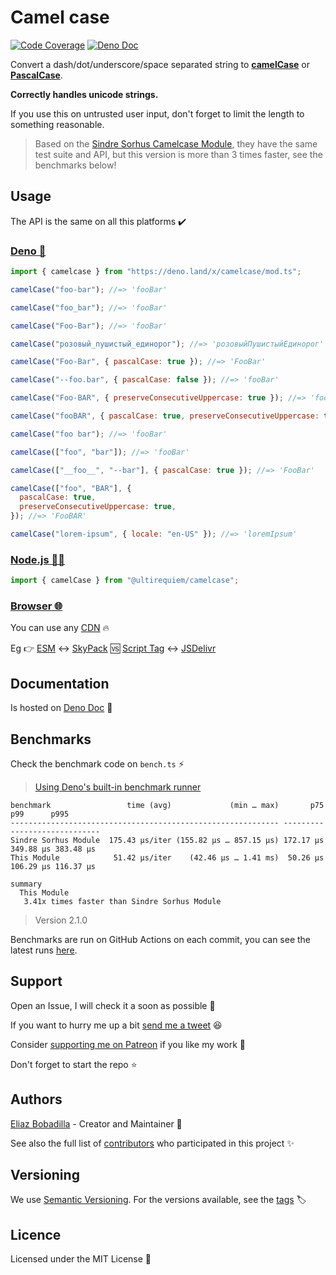 # Camel case

[![Code Coverage](https://codecov.io/gh/ultirequiem/camelcase/branch/main/graph/badge.svg)](https://codecov.io/gh/ultirequiem/camelcase)
[![Deno Doc](https://doc.deno.land/badge.svg)](https://doc.deno.land/https/deno.land/x/camelcase/mod.ts)

Convert a dash/dot/underscore/space separated string to
[**camelCase**](https://wikipedia.org/wiki/Camel_case) or
[**PascalCase**](https://wiktionary.org/wiki/Pascal_case).

**Correctly handles unicode strings.**

If you use this on untrusted user input, don't forget to limit the length to
something reasonable.

> Based on the
> [Sindre Sorhus Camelcase Module](https://github.com/sindresorhus/camelcase),
> they have the same test suite and API, but this version is more than 3 times
> faster, see the benchmarks below!

## Usage

The API is the same on all this platforms ✔️

### [Deno 🦕](https://deno.land/x/camelcase)

```javascript
import { camelcase } from "https://deno.land/x/camelcase/mod.ts";

camelCase("foo-bar"); //=> 'fooBar'

camelCase("foo_bar"); //=> 'fooBar'

camelCase("Foo-Bar"); //=> 'fooBar'

camelCase("розовый_пушистый_единорог"); //=> 'розовыйПушистыйЕдинорог'

camelCase("Foo-Bar", { pascalCase: true }); //=> 'FooBar'

camelCase("--foo.bar", { pascalCase: false }); //=> 'fooBar'

camelCase("Foo-BAR", { preserveConsecutiveUppercase: true }); //=> 'fooBAR'

camelCase("fooBAR", { pascalCase: true, preserveConsecutiveUppercase: true }); //=> 'FooBAR'

camelCase("foo bar"); //=> 'fooBar'

camelCase(["foo", "bar"]); //=> 'fooBar'

camelCase(["__foo__", "--bar"], { pascalCase: true }); //=> 'FooBar'

camelCase(["foo", "BAR"], {
  pascalCase: true,
  preserveConsecutiveUppercase: true,
}); //=> 'FooBAR'

camelCase("lorem-ipsum", { locale: "en-US" }); //=> 'loremIpsum'
```

### [Node.js 🐢🚀](https://npmjs.com/package/@ultirequiem/camelcase)

```javascript
import { camelCase } from "@ultirequiem/camelcase";
```

### [Browser 🌐](https://developer.mozilla.org/en-US/docs/Glossary/Browser)

You can use any [CDN](https://en.wikipedia.org/wiki/Content_delivery_network) 🔥

Eg 👉
[ESM](https://developer.mozilla.org/en-US/docs/Web/JavaScript/Guide/Modules) ↔️
[SkyPack](https://cdn.skypack.dev/@ultirequiem/camelcase) 🆚
[Script Tag](https://developer.mozilla.org/en-US/docs/Web/HTML/Element/script)
↔️ [JSDelivr](https://cdn.jsdelivr.net/npm/@ultirequiem/camelcase)

## Documentation

Is hosted on
[Deno Doc](https://doc.deno.land/https://deno.land/x/camelcase/mod.ts) 📄

## Benchmarks

Check the benchmark code on `bench.ts` ⚡

> [Using Deno's built-in benchmark runner](https://deno.land/manual/tools/benchmarker)

```
benchmark                 time (avg)             (min … max)       p75       p99      p995
------------------------------------------------------------ -----------------------------
Sindre Sorhus Module  175.43 µs/iter (155.82 µs … 857.15 µs) 172.17 µs 349.88 µs 383.48 µs
This Module            51.42 µs/iter    (42.46 µs … 1.41 ms)  50.26 µs 106.29 µs 116.37 µs

summary
  This Module
   3.41x times faster than Sindre Sorhus Module
```

<!-- UPDATE TO GITHUB VALUE ON FIRST RUN -->

> Version 2.1.0

Benchmarks are run on GitHub Actions on each commit, you can see the latest runs
[here](https://github.com/UltiRequiem/camelcase/actions/workflows/benchmark.yaml).

## Support

Open an Issue, I will check it a soon as possible 👀

If you want to hurry me up a bit
[send me a tweet](https://twitter.com/UltiRequiem) 😆

Consider [supporting me on Patreon](https://patreon.com/UltiRequiem) if you like
my work 🙏

Don't forget to start the repo ⭐

## Authors

[Eliaz Bobadilla](https://ultirequiem.com) - Creator and Maintainer 💪

See also the full list of
[contributors](https://github.com/UltiRequiem/camelcase/contributors) who
participated in this project ✨

## Versioning

We use [Semantic Versioning](http://semver.org). For the versions available, see
the [tags](https://github.com/UltiRequiem/camelcase/tags) 🏷️

## Licence

Licensed under the MIT License 📄
